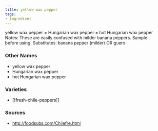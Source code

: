 ```yaml
---
title: yellow wax pepper
tags:
- ingredient
---
```

yellow wax pepper = Hungarian wax pepper = hot Hungarian wax pepper Notes: These are easily confused with milder banana peppers. Sample before using. Substitutes: banana pepper (milder) OR guero

### Other Names

* yellow wax pepper
* Hungarian wax pepper
* hot Hungarian wax pepper

### Varieties

* [[fresh-chile-peppers]]

### Sources
* http://foodsubs.com/Chilefre.html
